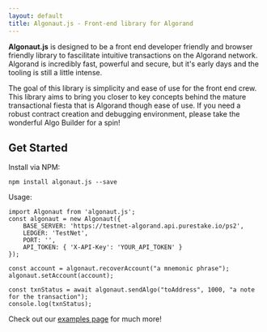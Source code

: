 ```yaml
---
layout: default
title: Algonaut.js - Front-end library for Algorand
---
```


**Algonaut.js** is designed to be a front end developer friendly and browser friendly library to fascilitate intuitive transactions on the Algorand network. Algorand is incredibly fast, powerful and secure, but it's early days and the tooling is still a little intense.

The goal of this library is simplicity and ease of use for the front end crew. This library aims to bring you closer to key concepts behind the mature transactional fiesta that is Algorand though ease of use. If you need a robust contract creation and debugging environment, please take the wonderful Algo Builder for a spin!

## Get Started

Install via NPM:

```npm install algonaut.js --save```

Usage:

<pre><code class="hljs language-javascript">import Algonaut from 'algonaut.js';
const algonaut = new Algonaut({
	BASE_SERVER: 'https://testnet-algorand.api.purestake.io/ps2',
	LEDGER: 'TestNet',
	PORT: '',
	API_TOKEN: { 'X-API-Key': 'YOUR_API_TOKEN' }
});

const account = algonaut.recoverAccount("a mnemonic phrase");
algonaut.setAccount(account);

const txnStatus = await algonaut.sendAlgo("toAddress", 1000, "a note for the transaction");
console.log(txnStatus);</code></pre>

Check out our [examples page](./test/) for much more!